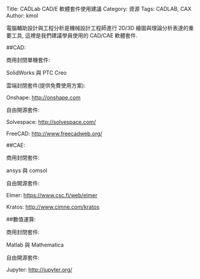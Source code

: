 Title: CADLab CAD/E 軟體套件使用建議
Category: 資源
Tags: CADLAB, CAX
Author: kmol

電腦輔助設計與工程分析是機械設計工程師進行 2D/3D 繪圖與理論分析表達的重要工具, 這裡是我們建議學員使用的 CAD/CAE 軟體套件.

<!-- PELICAN_END_SUMMARY -->

##CAD:

商用封閉單機套件:

SolidWorks 與 PTC Creo

雲端封閉套件(提供免費使用方案):

Onshape: <a href="http://onshape.com">http://onshape.com</a>

自由開源套件:

Solvespace: <a href="http://solvespace.com/">http://solvespace.com/</a>

FreeCAD: <a href="http://www.freecadweb.org/">http://www.freecadweb.org/</a>

##CAE:

商用封閉套件:

ansys 與 comsol

自由開源套件:

Elmer: <a href="https://www.csc.fi/web/elmer">https://www.csc.fi/web/elmer</a>

Kratos: <a href="http://www.cimne.com/kratos">http://www.cimne.com/kratos</a>

##數值運算:

商用封閉套件:

Matlab 與 Mathematica

自由開源套件:

Jupyter: <a href="http://jupyter.org/">http://jupyter.org/</a>



